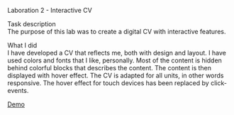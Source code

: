 Laboration 2 - Interactive CV

Task description<br>
The purpose of this lab was to create a digital CV with interactive features. 

What I did<br>
I have developed a CV that reflects me, both with design and layout. I have used colors and fonts that I like, personally. Most of the content is hidden behind colorful blocks that describes the content. The content is then displayed with hover effect. The CV is adapted for all units, in other words responsive. The hover effect for touch devices has been replaced by click-events.

[Demo](https://rosannapistone.github.io/Laboration_2/)